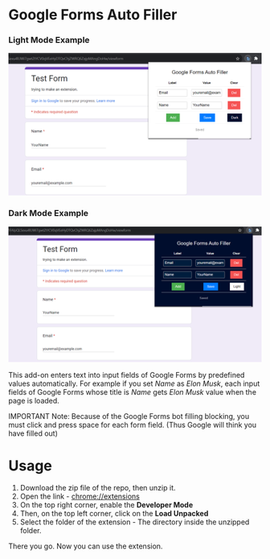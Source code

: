 # Google Forms Auto Filler

### Light Mode Example

![Google Forms Auto Filler Screenshot](images/Screenshot-light.png)

### Dark Mode Example

![Google Forms Auto Filler Screenshot](images/Screenshot-dark.png)

This add-on enters text into input fields of Google Forms by predefined values automatically. For example if you set *Name* as *Elon Musk*, each input fields of Google Forms whose title is *Name* gets *Elon Musk* value when the page is loaded.

IMPORTANT Note: Because of the Google Forms bot filling blocking, you must click and press space for each form field. (Thus Google will think you have filled out)

# Usage
1. Download the zip file of the repo, then unzip it.
2. Open the link - [chrome://extensions](chrome://extensions)
3. On the top right corner, enable the **Developer Mode**
4. Then, on the top left corner, click on the **Load Unpacked**
5. Select the folder of the extension - The directory inside the unzipped folder.

There you go. Now you can use the extension.